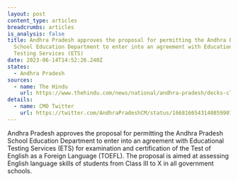 ```yaml
---
layout: post
content_type: articles
breadcrumbs: articles
is_analysis: false
title: Andhra Pradesh approves the proposal for permitting the Andhra Pradesh
  School Education Department to enter into an agreement with Educational
  Testing Services (ETS)
date: 2023-06-14T14:52:26.240Z
states:
  - Andhra Pradesh
sources:
  - name: The Hindu
    url: https://www.thehindu.com/news/national/andhra-pradesh/decks-cleared-for-toefl-training-to-students-from-class-3-in-government-schools-of-andhra-pradesh/article66942732.ece
details:
  - name: CMO Twitter
    url: https://twitter.com/AndhraPradeshCM/status/1668166543140859907?
---
```

Andhra Pradesh approves the proposal for permitting the Andhra Pradesh School Education Department to enter into an agreement with Educational Testing Services (ETS) for examination and certification of the Test of English as a Foreign Language (TOEFL). The proposal is aimed at assessing English language skills of students from Class III to X in all government schools.